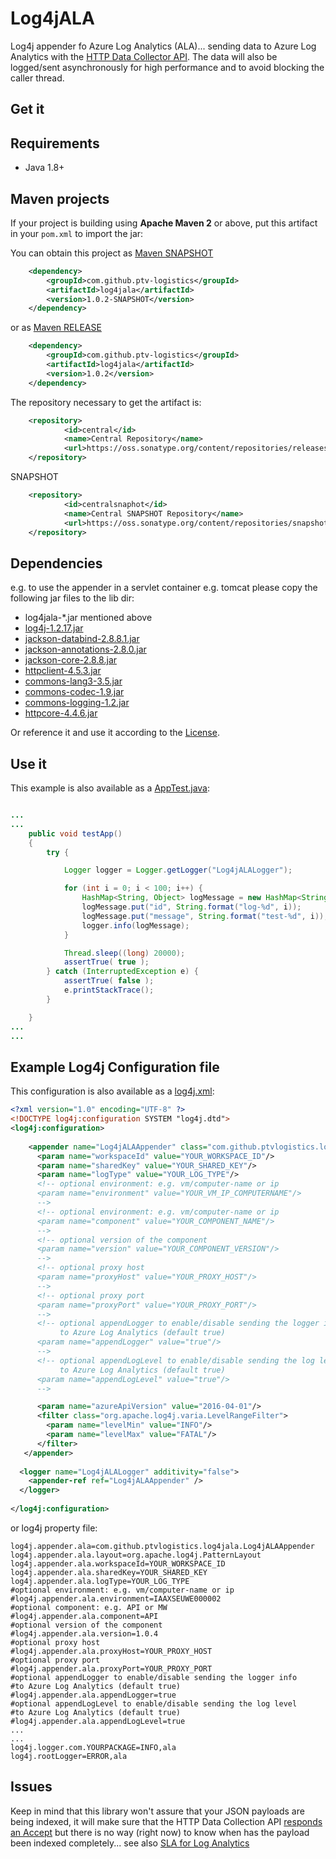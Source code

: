 # Log4jALA

Log4j appender fo Azure Log Analytics (ALA)... sending data to Azure Log Analytics with the [HTTP Data Collector API](https://docs.microsoft.com/en-us/azure/log-analytics/log-analytics-data-collector-api).
The data will also be logged/sent asynchronously for high performance and to avoid blocking the caller thread.

## Get it

Requirements
------------

* Java 1.8+


Maven projects
--------------

If your project is building using **Apache Maven 2** or above, put this artifact in your `pom.xml`
to import the jar:

You can obtain this project as [Maven SNAPSHOT](https://oss.sonatype.org/content/repositories/snapshots/com/github/ptv-logistics/log4jala/1.0.2-SNAPSHOT/)

```xml
	<dependency>
		<groupId>com.github.ptv-logistics</groupId>
		<artifactId>log4jala</artifactId>
		<version>1.0.2-SNAPSHOT</version>
	</dependency>
``` 

or as [Maven RELEASE](https://oss.sonatype.org/content/repositories/releases/com/github/ptv-logistics/log4jala/1.0.2/) 

```xml
	<dependency>
		<groupId>com.github.ptv-logistics</groupId>
		<artifactId>log4jala</artifactId>
		<version>1.0.2</version>
	</dependency>
``` 


The repository necessary to get the artifact is:

```xml
    <repository>
            <id>central</id>
			<name>Central Repository</name>
            <url>https://oss.sonatype.org/content/repositories/releases</url>
    </repository>
```

SNAPSHOT

```xml
    <repository>
            <id>centralsnaphot</id>
			<name>Central SNAPSHOT Repository</name>
            <url>https://oss.sonatype.org/content/repositories/snapshots</url>
    </repository>
```


Dependencies 
------------

e.g. to use the appender in a servlet container e.g. tomcat please copy the following jar files to the lib dir:

*  log4jala-*.jar mentioned above
* [log4j-1.2.17.jar](https://repo1.maven.org/maven2/log4j/log4j/1.2.17/log4j-1.2.17.jar)
* [jackson-databind-2.8.8.1.jar](https://repo1.maven.org/maven2/com/fasterxml/jackson/core/jackson-databind/2.8.8.1/jackson-databind-2.8.8.1.jar)
* [jackson-annotations-2.8.0.jar](https://repo1.maven.org/maven2/com/fasterxml/jackson/core/jackson-annotations/2.8.0/jackson-annotations-2.8.0.jar)
* [jackson-core-2.8.8.jar](https://repo1.maven.org/maven2/com/fasterxml/jackson/core/jackson-core/2.8.8/jackson-core-2.8.8.jar)
* [httpclient-4.5.3.jar](https://repo1.maven.org/maven2/org/apache/httpcomponents/httpclient/4.5.3/httpclient-4.5.3.jar)
* [commons-lang3-3.5.jar](https://repo1.maven.org/maven2/org/apache/commons/commons-lang3/3.5/commons-lang3-3.5.jar)
* [commons-codec-1.9.jar](https://repo1.maven.org/maven2/commons-codec/commons-codec/1.9/commons-codec-1.9.jar)
* [commons-logging-1.2.jar](https://repo1.maven.org/maven2/commons-logging/commons-logging/1.2/commons-logging-1.2.jar)
* [httpcore-4.4.6.jar](https://repo1.maven.org/maven2/org/apache/httpcomponents/httpcore/4.4.6/httpcore-4.4.6.jar)



Or reference it and use it according to the [License](./LICENSE).

## Use it

This example is also available as a [AppTest.java](https://github.com/ptv-logistics/Log4jALA/blob/master/src/test/java/com/github/ptvlogistics/log4jala/AppTest.java):

```java

...
...
    public void testApp()
    {
		try {

			Logger logger = Logger.getLogger("Log4jALALogger");

			for (int i = 0; i < 100; i++) {
				HashMap<String, Object> logMessage = new HashMap<String, Object>();
				logMessage.put("id", String.format("log-%d", i));
				logMessage.put("message", String.format("test-%d", i));
				logger.info(logMessage);
			}

			Thread.sleep((long) 20000);
			assertTrue( true );
		} catch (InterruptedException e) {
			assertTrue( false );
			e.printStackTrace();
		}

    }
...
...


``` 

## Example Log4j Configuration file

This configuration is also available as a [log4j.xml](https://github.com/ptv-logistics/Log4jALA/blob/master/src/test/resources/log4j.xml):


```xml
<?xml version="1.0" encoding="UTF-8" ?>
<!DOCTYPE log4j:configuration SYSTEM "log4j.dtd">
<log4j:configuration>
 
    <appender name="Log4jALAAppender" class="com.github.ptvlogistics.log4jala.Log4jALAAppender">
      <param name="workspaceId" value="YOUR_WORKSPACE_ID"/>
      <param name="sharedKey" value="YOUR_SHARED_KEY"/>
      <param name="logType" value="YOUR_LOG_TYPE"/>
	  <!-- optional environment: e.g. vm/computer-name or ip
      <param name="environment" value="YOUR_VM_IP_COMPUTERNAME"/>
	  -->
 	  <!-- optional environment: e.g. vm/computer-name or ip
      <param name="component" value="YOUR_COMPONENT_NAME"/>
 	  -->
 	  <!-- optional version of the component
      <param name="version" value="YOUR_COMPONENT_VERSION"/>
 	  -->
      <!-- optional proxy host
      <param name="proxyHost" value="YOUR_PROXY_HOST"/>
	  -->
      <!-- optional proxy port
      <param name="proxyPort" value="YOUR_PROXY_PORT"/>
	  -->
      <!-- optional appendLogger to enable/disable sending the logger info 
           to Azure Log Analytics (default true)
      <param name="appendLogger" value="true"/>
	  -->
      <!-- optional appendLogLevel to enable/disable sending the log level
           to Azure Log Analytics (default true)
      <param name="appendLogLevel" value="true"/>
	  -->

      <param name="azureApiVersion" value="2016-04-01"/>
      <filter class="org.apache.log4j.varia.LevelRangeFilter">
        <param name="levelMin" value="INFO"/>
        <param name="levelMax" value="FATAL"/>
      </filter>
   </appender>
 
  <logger name="Log4jALALogger" additivity="false">
    <appender-ref ref="Log4jALAAppender" />
  </logger>
   
</log4j:configuration>
``` 

or log4j property file:

```
log4j.appender.ala=com.github.ptvlogistics.log4jala.Log4jALAAppender
log4j.appender.ala.layout=org.apache.log4j.PatternLayout
log4j.appender.ala.workspaceId=YOUR_WORKSPACE_ID
log4j.appender.ala.sharedKey=YOUR_SHARED_KEY
log4j.appender.ala.logType=YOUR_LOG_TYPE
#optional environment: e.g. vm/computer-name or ip
#log4j.appender.ala.environment=IAAXSEUWE000002
#optional component: e.g. API or MW
#log4j.appender.ala.component=API
#optional version of the component
#log4j.appender.ala.version=1.0.4
#optional proxy host
#log4j.appender.ala.proxyHost=YOUR_PROXY_HOST
#optional proxy port
#log4j.appender.ala.proxyPort=YOUR_PROXY_PORT
#optional appendLogger to enable/disable sending the logger info 
#to Azure Log Analytics (default true)
#log4j.appender.ala.appendLogger=true
#optional appendLogLevel to enable/disable sending the log level 
#to Azure Log Analytics (default true)
#log4j.appender.ala.appendLogLevel=true
...
...
log4j.logger.com.YOURPACKAGE=INFO,ala
log4j.rootLogger=ERROR,ala
```


## Issues

Keep in mind that this library won't assure that your JSON payloads are being indexed, it will make sure that the HTTP Data Collection API [responds an Accept](https://azure.microsoft.com/en-us/documentation/articles/log-analytics-data-collector-api/#return-codes) but there is no way (right now) to know when has the payload been indexed completely... see also [SLA for Log Analytics](https://azure.microsoft.com/en-gb/support/legal/sla/log-analytics/v1_1/)
